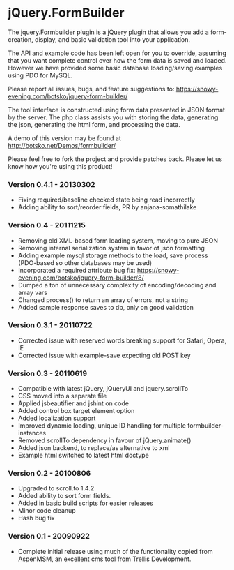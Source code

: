 jQuery.FormBuilder
==================

The jquery.Formbuilder plugin is a jQuery plugin that allows you add a form-creation, display, and basic validation tool into your application.

The API and example code has been left open for you to override, assuming that you want complete control over how the form data is saved and loaded. However we have provided some basic database loading/saving examples using PDO for MySQL.

Please report all issues, bugs, and feature suggestions to: https://snowy-evening.com/botsko/jquery-form-builder/

The tool interface is constructed using form data presented in JSON format by the server. The php class assists you with storing the data, generating the json, generating the html form, and processing the data.

A demo of this version may be found at http://botsko.net/Demos/formbuilder/

Please feel free to fork the project and provide patches back. Please let us know how you're using this product!

### Version 0.4.1 - 20130302

- Fixing required/baseline checked state being read incorrectly
- Adding ability to sort/reorder fields, PR by anjana-somathilake

### Version 0.4 - 20111215
- Removing old XML-based form loading system, moving to pure JSON
- Removing internal serialization system in favor of json formatting
- Adding example mysql storage methods to the load, save process
  (PDO-based so other databases may be used)
- Incorporated a required attribute bug fix:
  https://snowy-evening.com/botsko/jquery-form-builder/8/
- Dumped a ton of unnecessary complexity of encoding/decoding and array
  vars
- Changed process() to return an array of errors, not a string
- Added sample response saves to db, only on good validation

### Version 0.3.1 - 20110722
- Corrected issue with reserved words breaking support for Safari,
  Opera, IE
- Corrected issue with example-save expecting old POST key

### Version 0.3 - 20110619
- Compatible with latest jQuery, jQueryUI and jquery.scrollTo
- CSS moved into a separate file
- Applied jsbeautifier and jshint on code
- Added control box target element option
- Added localization support
- Improved dynamic loading, unique ID handling for multiple
  formbuilder-instances
- Removed scrollTo dependency in favour of jQuery.animate()
- Added json backend, to replace/as alternative to xml
- Example html switched to latest html doctype

### Version 0.2 - 20100806
- Upgraded to scroll.to 1.4.2
- Added ability to sort form fields.
- Added in basic build scripts for easier releases
- Minor code cleanup
- Hash bug fix

### Version 0.1 - 20090922
- Complete initial release using much of the functionality copied from
  AspenMSM, an excellent cms tool from Trellis Development.
